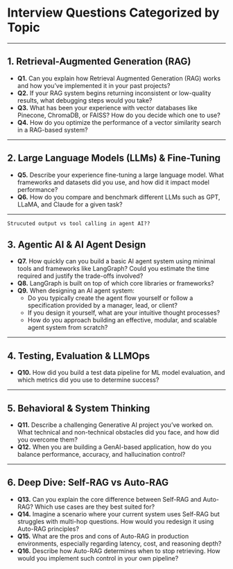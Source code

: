# Interview Questions Categorized by Topic

---

## 1. Retrieval-Augmented Generation (RAG)

- **Q1.** Can you explain how Retrieval Augmented Generation (RAG) works and how you’ve implemented it in your past projects?  
- **Q2.** If your RAG system begins returning inconsistent or low-quality results, what debugging steps would you take?  
- **Q3.** What has been your experience with vector databases like Pinecone, ChromaDB, or FAISS? How do you decide which one to use?  
- **Q4.** How do you optimize the performance of a vector similarity search in a RAG-based system?

---

## 2. Large Language Models (LLMs) & Fine-Tuning

- **Q5.** Describe your experience fine-tuning a large language model. What frameworks and datasets did you use, and how did it impact model performance?  
- **Q6.** How do you compare and benchmark different LLMs such as GPT, LLaMA, and Claude for a given task?

---


`Strucuted output vs tool calling in agent AI??`


## 3. Agentic AI & AI Agent Design

- **Q7.** How quickly can you build a basic AI agent system using minimal tools and frameworks like LangGraph? Could you estimate the time required and justify the trade-offs involved?  
- **Q8.** LangGraph is built on top of which core libraries or frameworks?  
- **Q9.** When designing an AI agent system:  
  - Do you typically create the agent flow yourself or follow a specification provided by a manager, lead, or client?  
  - If you design it yourself, what are your intuitive thought processes?  
  - How do you approach building an effective, modular, and scalable agent system from scratch?
 
  

---

## 4. Testing, Evaluation & LLMOps

- **Q10.** How did you build a test data pipeline for ML model evaluation, and which metrics did you use to determine success?

---

## 5. Behavioral & System Thinking

- **Q11.** Describe a challenging Generative AI project you’ve worked on. What technical and non-technical obstacles did you face, and how did you overcome them?  
- **Q12.** When you are building a GenAI-based application, how do you balance performance, accuracy, and hallucination control?

---

## 6. Deep Dive: Self-RAG vs Auto-RAG

- **Q13.** Can you explain the core difference between Self-RAG and Auto-RAG? Which use cases are they best suited for?  
- **Q14.** Imagine a scenario where your current system uses Self-RAG but struggles with multi-hop questions. How would you redesign it using Auto-RAG principles?  
- **Q15.** What are the pros and cons of Auto-RAG in production environments, especially regarding latency, cost, and reasoning depth?  
- **Q16.** Describe how Auto-RAG determines when to stop retrieving. How would you implement such control in your own pipeline?
